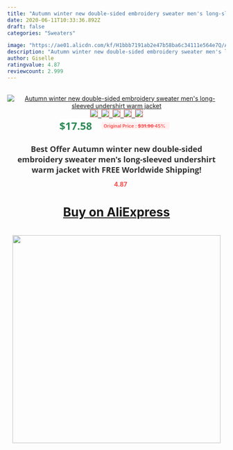 ```yaml
---
title: "Autumn winter new double-sided embroidery sweater men's long-sleeved undershirt warm jacket"
date: 2020-06-11T10:33:36.892Z
draft: false
categories: "Sweaters"

image: "https://ae01.alicdn.com/kf/H1bbb7191ab2e47b58ba6c34111e564e7Q/Autumn-winter-new-double-sided-embroidery-sweater-men-s-long-sleeved-undershirt-warm-jacket.jpg"
description: "Autumn winter new double-sided embroidery sweater men's long-sleeved undershirt warm jacket"
author: Giselle
ratingvalue: 4.87
reviewcount: 2.999
---
```

<br>
<div style="text-align: center;">
<a href="https://s.click.aliexpress.com/e/_AdaeFT" target="_blank" rel="nofollow noopener noreferrer"><img alt="Autumn winter new double-sided embroidery sweater men's long-sleeved undershirt warm jacket" class="magnifier-image" src="https://ae01.alicdn.com/kf/H1bbb7191ab2e47b58ba6c34111e564e7Q/Autumn-winter-new-double-sided-embroidery-sweater-men-s-long-sleeved-undershirt-warm-jacket.jpg_640x640.jpg">
<br>
<img style="border:1px solid salmon" src="https://ae01.alicdn.com/kf/H1bbb7191ab2e47b58ba6c34111e564e7Q/Autumn-winter-new-double-sided-embroidery-sweater-men-s-long-sleeved-undershirt-warm-jacket.jpg_120x120.jpg">&nbsp;&nbsp;<img style="border:1px solid salmon" src="https://ae01.alicdn.com/kf/H5ae8e34374fd4d06b6ef1482a94e16f3c/Autumn-winter-new-double-sided-embroidery-sweater-men-s-long-sleeved-undershirt-warm-jacket.jpg_120x120.jpg">&nbsp;&nbsp;<img style="border:1px solid salmon" src="https://ae01.alicdn.com/kf/Hb54cfb8c5d9d418ab03497bd0b3d3ab3c/Autumn-winter-new-double-sided-embroidery-sweater-men-s-long-sleeved-undershirt-warm-jacket.jpg_120x120.jpg">&nbsp;&nbsp;<img style="border:1px solid salmon" src="https://ae01.alicdn.com/kf/H4779d845da224916a942143c28c7f5a7b/Autumn-winter-new-double-sided-embroidery-sweater-men-s-long-sleeved-undershirt-warm-jacket.jpg_120x120.jpg">&nbsp;&nbsp;<img style="border:1px solid salmon" src="https://ae01.alicdn.com/kf/H1743562ed60e486bab3150712c3326c82/Autumn-winter-new-double-sided-embroidery-sweater-men-s-long-sleeved-undershirt-warm-jacket.jpg_120x120.jpg"></a></div><br0>
<div style="text-align: center;"><span style="background-color: white; border: 0px; box-sizing: border-box; color: seagreen; display: inline-block; font-family: &quot;open sans&quot; , &quot;arial&quot; , &quot;helvetica&quot; , sans-serif , &quot;heiti&quot;; font-size: 24px; font-stretch: inherit; font-weight: 700; line-height: inherit; margin: 0px 10px 0px 0px; padding: 0px; vertical-align: middle;">$17.58 </span>
<span style="background: rgb(255 , 241 , 241); border-radius: 3px; border: 0px; box-sizing: border-box; color: #ff4747; display: inline-block; font-family: inherit; font-size: 12px; font-stretch: inherit; font-style: inherit; font-variant: inherit; font-weight: 600; line-height: inherit; margin: 0px; padding: 2px 5px; transform: scale(0.9); vertical-align: middle;">Original Price : <b style="text-decoration: line-through;">$31.96 </b> 45%&nbsp;&nbsp;</span></div>
<h1 style="color: #333333; display: inline-block; font-family: &quot;open sans&quot; , &quot;arial&quot; , &quot;helvetica&quot; , sans-serif , &quot;heiti&quot;; font-size: 18px; font-stretch: inherit; font-weight: 700; text-align: center;">Best Offer Autumn winter new double-sided embroidery sweater men's long-sleeved undershirt warm jacket with FREE Worldwide Shipping!</h1>
<div style="color: #ff4747; text-align: center;">
<img src="https://4.bp.blogspot.com/-M0ZcTcb-5uY/XleCXlxnR4I/AAAAAAAAAEc/OrjgMkXV1oMQFaCRZj5HQwOCBcu3w1FegCPcBGAYYCw/s1600/star.png" style="height: 15px;">&nbsp;<b>4.87</b></div>
<div class="button_cont" align="center"><a class="buynow_a" href="https://s.click.aliexpress.com/e/_AdaeFT" target="_blank" rel="nofollow noopener noreferrer"><H1>Buy on AliExpress</H1></a></div><br>
<div class="separator" style="clear: both; text-align: center;">
<img src="https://lh3.googleusercontent.com/-pTy5HemUv9M/XlePHvY0dAI/AAAAAAAAAE4/0nX5iRUoIWY8eMW9Dpxeirr157OZliDIgCLcBGAsYHQ/s1600/badge.gif" width="480">
</div>
